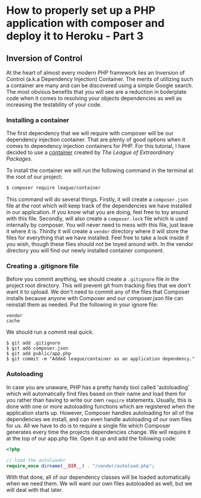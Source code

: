 # How to properly set up a PHP application with composer and deploy it to Heroku - Part 3


## Inversion of Control

At the heart of almost every modern PHP framework lies an Inversion of Control (a.k.a Dependency Injection) Container.  The merits of utilizing such a container are many and can be discovered using a simple Google search.  The most obvious benefits that you will see are a reduction in boilerplate code when it comes to resolving your objects dependencies as well as increasing the testability of your code.

### Installing a container

The first dependency that we will require with composer will be our dependency injection container.  That are plenty of good options when it comes to dependency injection containers for PHP.  For this tutorial, I have decided to use a [container](http://container.thephpleague.com/) created by *The League of Extraordinary Packages*.

To install the container we will run the following command in the terminal at the root of our project:

~~~~~~bash
$ composer require league/container
~~~~~~

This command will do several things.  Firstly, it will create a `composer.json` file at the root which will keep track of the dependencies we have installed in our application.  If you know what you are doing, feel free to toy around with this file.  Secondly, will also create a `composer.lock` file which is used internally by composer.  You will never need to mess with this file, just leave it where it is.  Thirdly it will create a `vendor` directory where it will store the files for everything that we have installed.  Feel free to take a look inside if you wish, though these files should not be toyed around with.  In the vendor directory you will find our newly installed container component.

### Creating a .gitignore file

Before you commit anything, we should create a `.gitignore` file in the project root directory.  This will prevent git from tracking files that we don't want it to upload.  We don't need to commit any of the files that Composer installs because anyone with Composer and our composer.json file can reinstall them as needed.  Put the following in your ignore file:

~~~~~~
vendor
cache
~~~~~~

We should run a commit real quick.

~~~~~~shell
$ git add .gitignore
$ git add composer.json
$ git add public/app.php
$ git commit -m "Added league/container as an application dependency."
~~~~~~

### Autoloading

In case you are unaware, PHP has a pretty handy tool called 'autoloading' which will automatically find files based on their name and load them for you rather than having to write our own `require` statements.  Usually, this is done with one or more autoloading functions which are registered when the application starts up.  However, Composer handles autoloading for all of the dependencies we install, and can even handle autoloading of our own files for us.  All we have to do is to require a single file which Composer generates every time the projects dependencies change.  We will require it at the top of our app.php file.  Open it up and add the following code:

~~~~~~php
<?php

// load the autoloader
require_once dirname(__DIR__) . "/vendor/autoload.php";
~~~~~~

With that done, all of our dependency classes will be loaded automatically when we need them.  We will want our own files autoloaded as well, but we will deal with that later.
